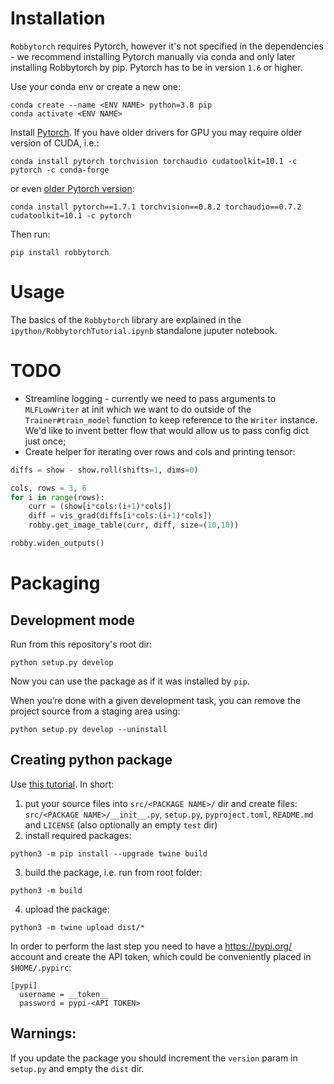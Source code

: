 # Installation

`Robbytorch` requires Pytorch, however it's not specified in the dependencies - we recommend installing Pytorch manually via conda and only later installing Robbytorch by pip. Pytorch has to be in version `1.6` or higher.

Use your conda env or create a new one:

```
conda create --name <ENV NAME> python=3.8 pip
conda activate <ENV NAME>
```

Install [Pytorch](https://pytorch.org/). If you have older drivers for GPU you may require older version of CUDA, i.e.:

```
conda install pytorch torchvision torchaudio cudatoolkit=10.1 -c pytorch -c conda-forge
```

or even [older Pytorch version](https://pytorch.org/get-started/previous-versions/):

```
conda install pytorch==1.7.1 torchvision==0.8.2 torchaudio==0.7.2 cudatoolkit=10.1 -c pytorch
```

Then run:

```
pip install robbytorch
```

# Usage

The basics of the `Robbytorch` library are explained in the `ipython/RobbytorchTutorial.ipynb` standalone juputer notebook.

# TODO

- Streamline logging - currently we need to pass arguments to `MLFLowWriter` at init which we want to do outside of the `Trainer#train_model` function to keep reference to the `Writer` instance. We'd like to invent better flow that would allow us to pass config dict just once;
- Create helper for iterating over rows and cols and printing tensor:

```python
diffs = show - show.roll(shifts=1, dims=0)

cols, rows = 3, 6
for i in range(rows):
    curr = (show[i*cols:(i+1)*cols])
    diff = vis_grad(diffs[i*cols:(i+1)*cols])
    robby.get_image_table(curr, diff, size=(10,10))

robby.widen_outputs()
```

# Packaging

## Development mode

Run from this repository's root dir:
```
python setup.py develop
```

Now you can use the package as if it was installed by `pip`.

When you’re done with a given development task, you can remove the project source from a staging area using:

```
python setup.py develop --uninstall
```

## Creating python package

Use [this tutorial](https://packaging.python.org/tutorials/packaging-projects/). In short:

1. put your source files into `src/<PACKAGE NAME>/` dir and create files: `src/<PACKAGE NAME>/__init__.py`, `setup.py`, `pyproject.toml`, `README.md` and `LICENSE` (also optionally an empty `test` dir)
2. install required packages:
```
python3 -m pip install --upgrade twine build
```
3. build the package, i.e. run from root folder:
```
python3 -m build
```
4. upload the package:
```
python3 -m twine upload dist/*
```

In order to perform the last step you need to have a https://pypi.org/ account and create the API token, which could be conveniently placed in `$HOME/.pypirc`:

```
[pypi]
  username = __token__
  password = pypi-<API TOKEN>
```


## Warnings:
If you update the package you should increment the `version` param in `setup.py` and empty the `dist` dir.